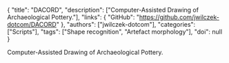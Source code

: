 {
  "title": "DACORD",
  "description": ["Computer-Assisted Drawing of Archaeological Pottery."],
  "links": {
    "GitHub": "https://github.com/jwilczek-dotcom/DACORD"
  },
  "authors": ["jwilczek-dotcom"],
  "categories": ["Scripts"],
  "tags": ["Shape recognition", "Artefact morphology"],
  "doi": null
}

<!-- Generated by csv2md.R – do not edit by hand -->

Computer-Assisted Drawing of Archaeological Pottery.